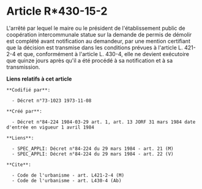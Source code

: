 # Article R*430-15-2

L'arrêté par lequel le maire ou le président de l'établissement public de coopération intercommunale statue sur la demande de
permis de démolir est complété avant notification au demandeur, par une mention certifiant que la décision est transmise dans
les conditions prévues à l'article L. 421-2-4 et que, conformément à l'article L. 430-4, elle ne devient exécutoire que
quinze jours après qu'il a été procédé à sa notification et à sa transmission.

**Liens relatifs à cet article**

	**Codifié par**:

	  - Décret n°73-1023 1973-11-08

	**Créé par**:

	  - Décret n°84-224 1984-03-29 art. 1, art. 13 JORF 31 mars 1984 date d'entrée en vigueur 1 avril 1984

	**Liens**:

	  - SPEC_APPLI: Décret n°84-224 du 29 mars 1984 - art. 21 (M)
	  - SPEC_APPLI: Décret n°84-224 du 29 mars 1984 - art. 22 (V)

	**Cite**:

	  - Code de l'urbanisme - art. L421-2-4 (M)
	  - Code de l'urbanisme - art. L430-4 (Ab)
